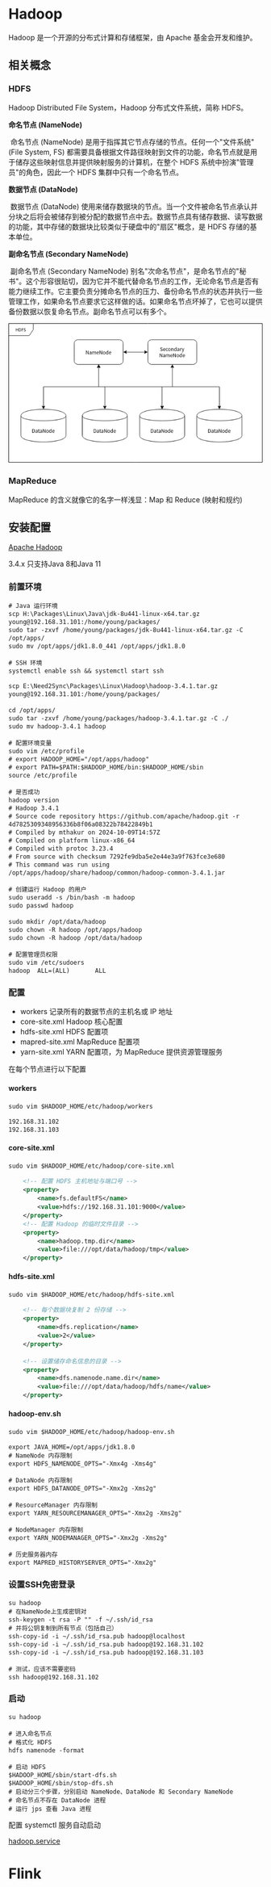 # Hadoop

Hadoop 是一个开源的分布式计算和存储框架，由 Apache 基金会开发和维护。

## 相关概念

### HDFS

Hadoop Distributed File System，Hadoop 分布式文件系统，简称 HDFS。

**命名节点 (NameNode)**

​		命名节点 (NameNode) 是用于指挥其它节点存储的节点。任何一个"文件系统"(File System, FS) 都需要具备根据文件路径映射到文件的功能，命名节点就是用于储存这些映射信息并提供映射服务的计算机，在整个 HDFS 系统中扮演"管理员"的角色，因此一个 HDFS 集群中只有一个命名节点。

**数据节点 (DataNode)**

​		数据节点 (DataNode) 使用来储存数据块的节点。当一个文件被命名节点承认并分块之后将会被储存到被分配的数据节点中去。数据节点具有储存数据、读写数据的功能，其中存储的数据块比较类似于硬盘中的"扇区"概念，是 HDFS 存储的基本单位。

**副命名节点 (Secondary NameNode)**

​		副命名节点 (Secondary NameNode) 别名"次命名节点"，是命名节点的"秘书"。这个形容很贴切，因为它并不能代替命名节点的工作，无论命名节点是否有能力继续工作。它主要负责分摊命名节点的压力、备份命名节点的状态并执行一些管理工作，如果命名节点要求它这样做的话。如果命名节点坏掉了，它也可以提供备份数据以恢复命名节点。副命名节点可以有多个。

![](../pictures/202507/20250709_001.png)





### MapReduce

MapReduce 的含义就像它的名字一样浅显：Map 和 Reduce (映射和规约) 



## 安装配置

[Apache Hadoop](https://hadoop.apache.org/releases.html)

3.4.x 只支持Java 8和Java 11

### 前置环境

```shell
# Java 运行环境
scp H:\Packages\Linux\Java\jdk-8u441-linux-x64.tar.gz young@192.168.31.101:/home/young/packages/
sudo tar -zxvf /home/young/packages/jdk-8u441-linux-x64.tar.gz -C /opt/apps/
sudo mv /opt/apps/jdk1.8.0_441 /opt/apps/jdk1.8.0

# SSH 环境
systemctl enable ssh && systemctl start ssh
```

```shell
scp E:\Need2Sync\Packages\Linux\Hadoop\hadoop-3.4.1.tar.gz young@192.168.31.101:/home/young/packages/

cd /opt/apps/
sudo tar -zxvf /home/young/packages/hadoop-3.4.1.tar.gz -C ./
sudo mv hadoop-3.4.1 hadoop

# 配置环境变量
sudo vim /etc/profile
# export HADOOP_HOME="/opt/apps/hadoop"
# export PATH=$PATH:$HADOOP_HOME/bin:$HADOOP_HOME/sbin
source /etc/profile

# 是否成功
hadoop version
# Hadoop 3.4.1
# Source code repository https://github.com/apache/hadoop.git -r 4d7825309348956336b8f06a08322b78422849b1
# Compiled by mthakur on 2024-10-09T14:57Z
# Compiled on platform linux-x86_64
# Compiled with protoc 3.23.4
# From source with checksum 7292fe9dba5e2e44e3a9f763fce3e680
# This command was run using /opt/apps/hadoop/share/hadoop/common/hadoop-common-3.4.1.jar

# 创建运行 Hadoop 的用户
sudo useradd -s /bin/bash -m hadoop
sudo passwd hadoop

sudo mkdir /opt/data/hadoop
sudo chown -R hadoop /opt/apps/hadoop
sudo chown -R hadoop /opt/data/hadoop

# 配置管理员权限
sudo vim /etc/sudoers
hadoop  ALL=(ALL)       ALL
```



### 配置

- workers	记录所有的数据节点的主机名或 IP 地址
- core-site.xml	Hadoop 核心配置
- hdfs-site.xml	HDFS 配置项
- mapred-site.xml	MapReduce 配置项
- yarn-site.xml	YARN 配置项，为 MapReduce 提供资源管理服务



在每个节点进行以下配置



#### workers

`sudo vim $HADOOP_HOME/etc/hadoop/workers `

```shell
192.168.31.102
192.168.31.103
```



#### core-site.xml

`sudo vim $HADOOP_HOME/etc/hadoop/core-site.xml `

```xml
    <!-- 配置 HDFS 主机地址与端口号 -->
    <property>
        <name>fs.defaultFS</name>
        <value>hdfs://192.168.31.101:9000</value>
    </property>
    <!-- 配置 Hadoop 的临时文件目录 -->
    <property>
        <name>hadoop.tmp.dir</name>
        <value>file:///opt/data/hadoop/tmp</value>
    </property>
```



#### hdfs-site.xml

`sudo vim $HADOOP_HOME/etc/hadoop/hdfs-site.xml `

```xml
    <!-- 每个数据块复制 2 份存储 -->
    <property>
        <name>dfs.replication</name>
        <value>2</value>
    </property>
    
    <!-- 设置储存命名信息的目录 -->
    <property>
        <name>dfs.namenode.name.dir</name>
        <value>file:///opt/data/hadoop/hdfs/name</value>
    </property>
```



#### hadoop-env.sh

`sudo vim $HADOOP_HOME/etc/hadoop/hadoop-env.sh`

```shell
export JAVA_HOME=/opt/apps/jdk1.8.0
# NameNode 内存限制
export HDFS_NAMENODE_OPTS="-Xmx4g -Xms4g"

# DataNode 内存限制
export HDFS_DATANODE_OPTS="-Xmx2g -Xms2g"

# ResourceManager 内存限制
export YARN_RESOURCEMANAGER_OPTS="-Xmx2g -Xms2g"

# NodeManager 内存限制
export YARN_NODEMANAGER_OPTS="-Xmx2g -Xms2g"

# 历史服务器内存
export MAPRED_HISTORYSERVER_OPTS="-Xmx2g"
```



### 设置SSH免密登录

```shell
su hadoop
# 在NameNode上生成密钥对
ssh-keygen -t rsa -P "" -f ~/.ssh/id_rsa
# 并将公钥复制到所有节点（包括自己）
ssh-copy-id -i ~/.ssh/id_rsa.pub hadoop@localhost
ssh-copy-id -i ~/.ssh/id_rsa.pub hadoop@192.168.31.102
ssh-copy-id -i ~/.ssh/id_rsa.pub hadoop@192.168.31.103

# 测试，应该不需要密码
ssh hadoop@192.168.31.102
```




### 启动

```shell
su hadoop

# 进入命名节点
# 格式化 HDFS
hdfs namenode -format

# 启动 HDFS
$HADOOP_HOME/sbin/start-dfs.sh
$HADOOP_HOME/sbin/stop-dfs.sh
# 启动分三个步骤，分别启动 NameNode、DataNode 和 Secondary NameNode
# 命名节点不存在 DataNode 进程
# 运行 jps 查看 Java 进程
```



配置 systemctl 服务自动启动

[hadoop.service](../files/scripts/server/hadoop.service)





# Flink

